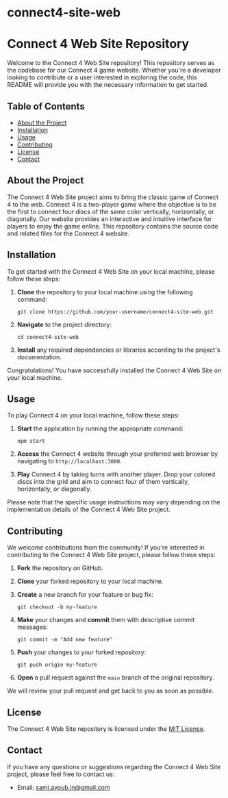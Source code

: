 # connect4-site-web
# Connect 4 Web Site Repository

Welcome to the Connect 4 Web Site repository! This repository serves as the codebase for our Connect 4 game website. Whether you're a developer looking to contribute or a user interested in exploring the code, this README will provide you with the necessary information to get started.

## Table of Contents
- [About the Project](#about-the-project)
- [Installation](#installation)
- [Usage](#usage)
- [Contributing](#contributing)
- [License](#license)
- [Contact](#contact)

## About the Project
The Connect 4 Web Site project aims to bring the classic game of Connect 4 to the web. Connect 4 is a two-player game where the objective is to be the first to connect four discs of the same color vertically, horizontally, or diagonally. Our website provides an interactive and intuitive interface for players to enjoy the game online. This repository contains the source code and related files for the Connect 4 website.

## Installation
To get started with the Connect 4 Web Site on your local machine, please follow these steps:

1. **Clone** the repository to your local machine using the following command:
   ```
   git clone https://github.com/your-username/connect4-site-web.git
   ```

2. **Navigate** to the project directory:
   ```
   cd connect4-site-web
   ```

3. **Install** any required dependencies or libraries according to the project's documentation.

Congratulations! You have successfully installed the Connect 4 Web Site on your local machine.

## Usage
To play Connect 4 on your local machine, follow these steps:

1. **Start** the application by running the appropriate command:
   ```
   npm start
   ```

2. **Access** the Connect 4 website through your preferred web browser by navigating to `http://localhost:3000`.

3. **Play** Connect 4 by taking turns with another player. Drop your colored discs into the grid and aim to connect four of them vertically, horizontally, or diagonally.

Please note that the specific usage instructions may vary depending on the implementation details of the Connect 4 Web Site project.

## Contributing
We welcome contributions from the community! If you're interested in contributing to the Connect 4 Web Site project, please follow these steps:

1. **Fork** the repository on GitHub.

2. **Clone** your forked repository to your local machine.

3. **Create** a new branch for your feature or bug fix:
   ```
   git checkout -b my-feature
   ```

4. **Make** your changes and **commit** them with descriptive commit messages:
   ```
   git commit -m "Add new feature"
   ```

5. **Push** your changes to your forked repository:
   ```
   git push origin my-feature
   ```

6. **Open** a pull request against the `main` branch of the original repository.

We will review your pull request and get back to you as soon as possible.

## License
The Connect 4 Web Site repository is licensed under the [MIT License](LICENSE).

## Contact
If you have any questions or suggestions regarding the Connect 4 Web Site project, please feel free to contact us:

- Email: [sami.ayoub.in@gmail.com](mailto:sami.ayoub.in@gmail.com)
